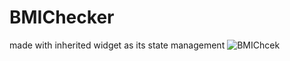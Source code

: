 # BMIChecker
made with inherited widget as its state management
![BMIChcek](https://user-images.githubusercontent.com/56641192/115131935-d7b89680-9ff3-11eb-9dd2-38ae1971c239.png)
